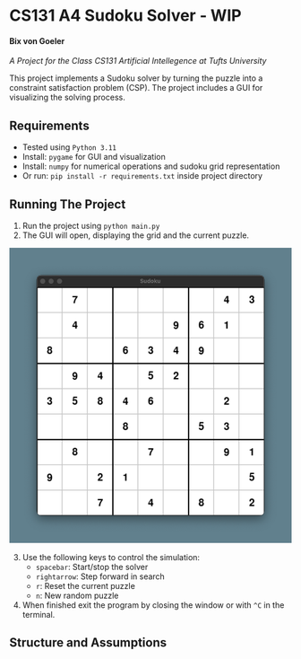# CS131 A4 Sudoku Solver - WIP
#### Bix von Goeler

_A Project for the Class CS131 Artificial Intellegence at Tufts University_

This project implements a Sudoku solver by turning the puzzle into a constraint satisfaction problem (CSP).
The project includes a GUI for visualizing the solving process.

## Requirements
- Tested using `Python 3.11`
- Install: `pygame` for GUI and visualization
- Install: `numpy` for numerical operations and sudoku grid representation
- Or run: `pip install -r requirements.txt` inside project directory

## Running The Project
1. Run the project using `python main.py`
2. The GUI will open, displaying the grid and the current puzzle.

[![GUI](imgs/board.png)](imgs/board.png)

3. Use the following keys to control the simulation:
   - `spacebar`: Start/stop the solver
   - `rightarrow`: Step forward in search
   - `r`: Reset the current puzzle
   - `n`: New random puzzle
4. When finished exit the program by closing the window or with `^C` in the terminal.

## Structure and Assumptions
